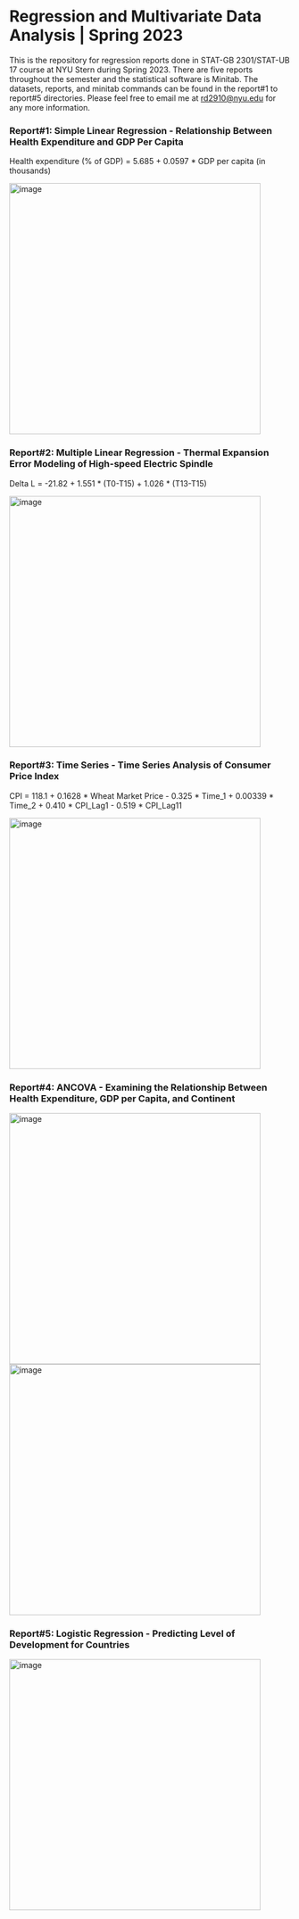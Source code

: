 # Regression and Multivariate Data Analysis | Spring 2023
This is the repository for regression reports done in STAT-GB 2301/STAT-UB 17 course at NYU Stern during Spring 2023. There are five reports throughout the semester and the statistical software is Minitab. The datasets, reports, and minitab commands can be found in the report#1 to report#5 directories. Please feel free to email me at rd2910@nyu.edu for any more information.

### Report#1: Simple Linear Regression - Relationship Between Health Expenditure and GDP Per Capita
Health expenditure (% of GDP) = 5.685 + 0.0597 * GDP per capita (in thousands)

<img width="450" alt="image" src="https://github.com/ruoheng-du/regression-reports/assets/99549293/3b38c485-6095-45ab-8b7b-3e1ce25bbeca">

### Report#2: Multiple Linear Regression - Thermal Expansion Error Modeling of High-speed Electric Spindle
Delta L = -21.82 + 1.551 * (T0-T15) + 1.026 * (T13-T15)

<img width="450" alt="image" src="https://github.com/ruoheng-du/regression-reports/assets/99549293/16c00bb4-4248-4434-a1bb-991ad8cba6b5">

### Report#3: Time Series - Time Series Analysis of Consumer Price Index
CPI = 118.1 + 0.1628 * Wheat Market Price - 0.325 * Time_1 + 0.00339 * Time_2 + 0.410 * CPI_Lag1 - 0.519 * CPI_Lag11

<img width="450" alt="image" src="https://github.com/ruoheng-du/regression-reports/assets/99549293/5b13b0a4-112e-4d7e-8a72-5d37224cbb64">

### Report#4: ANCOVA - Examining the Relationship Between Health Expenditure, GDP per Capita, and Continent

<img width="450" alt="image" src="https://github.com/ruoheng-du/regression-reports/assets/99549293/d54c9723-e6bd-44f7-83e1-418f4a388a58"><img width="450" alt="image" src="https://github.com/ruoheng-du/regression-reports/assets/99549293/1f27b882-7204-4b51-a949-2d1d02857ef4">

### Report#5: Logistic Regression - Predicting Level of Development for Countries

<img width="450" alt="image" src="https://github.com/ruoheng-du/regression-reports/assets/99549293/134b30cf-c6f8-4fed-ab4c-e129f014800b">
